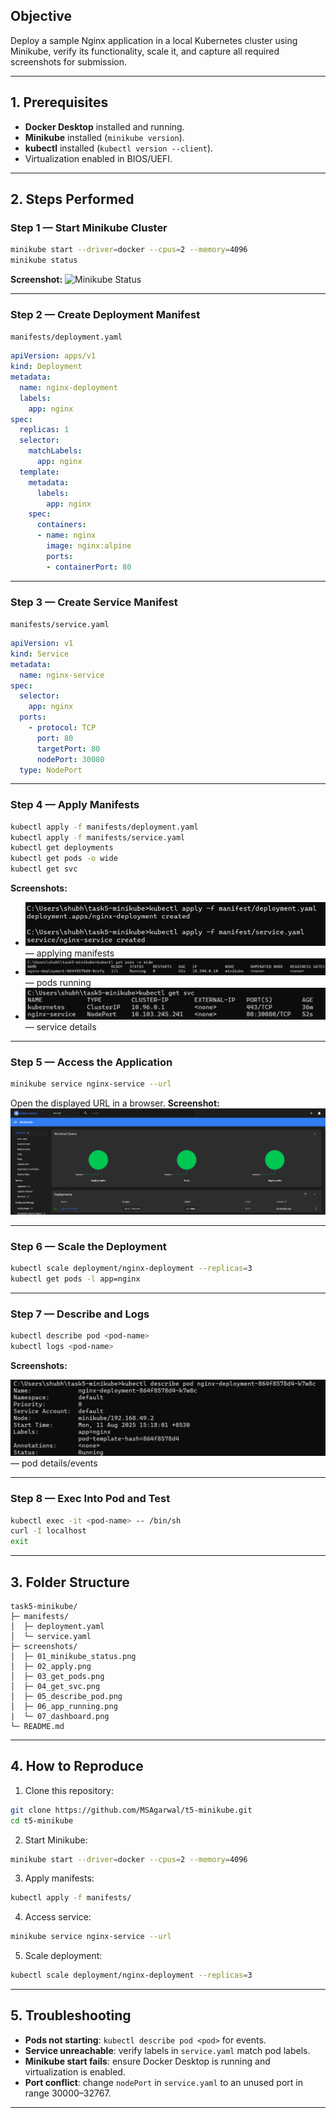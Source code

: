 ## Objective
Deploy a sample Nginx application in a local Kubernetes cluster using Minikube, verify its functionality, scale it, and capture all required screenshots for submission.

---

## 1. Prerequisites
- **Docker Desktop** installed and running.
- **Minikube** installed (`minikube version`).
- **kubectl** installed (`kubectl version --client`).
- Virtualization enabled in BIOS/UEFI.

---

## 2. Steps Performed

### Step 1 — Start Minikube Cluster
```bash
minikube start --driver=docker --cpus=2 --memory=4096
minikube status
````

**Screenshot:** 
![Minikube Status](screenshots/01_minikube_status.png)

---

### Step 2 — Create Deployment Manifest

`manifests/deployment.yaml`

```yaml
apiVersion: apps/v1
kind: Deployment
metadata:
  name: nginx-deployment
  labels:
    app: nginx
spec:
  replicas: 1
  selector:
    matchLabels:
      app: nginx
  template:
    metadata:
      labels:
        app: nginx
    spec:
      containers:
      - name: nginx
        image: nginx:alpine
        ports:
        - containerPort: 80
```

---

### Step 3 — Create Service Manifest

`manifests/service.yaml`

```yaml
apiVersion: v1
kind: Service
metadata:
  name: nginx-service
spec:
  selector:
    app: nginx
  ports:
    - protocol: TCP
      port: 80
      targetPort: 80
      nodePort: 30080
  type: NodePort
```

---

### Step 4 — Apply Manifests

```bash
kubectl apply -f manifests/deployment.yaml
kubectl apply -f manifests/service.yaml
kubectl get deployments
kubectl get pods -o wide
kubectl get svc
```

**Screenshots:**

* ![Minikube Status](screenshots/02_apply.png) — applying manifests
* ![Minikube Status](screenshots/03_get_pods.png) — pods running
* ![Minikube Status](screenshots/04_get_svc.png) — service details

---

### Step 5 — Access the Application

```bash
minikube service nginx-service --url
```

Open the displayed URL in a browser.
**Screenshot:**
![Minikube Status](screenshots/07_dashboard.png)

---

### Step 6 — Scale the Deployment

```bash
kubectl scale deployment/nginx-deployment --replicas=3
kubectl get pods -l app=nginx
```

---

### Step 7 — Describe and Logs

```bash
kubectl describe pod <pod-name>
kubectl logs <pod-name>
```

**Screenshots:**

![Minikube Status](screenshots/05_describe_pod.png) — pod details/events

---

### Step 8 — Exec Into Pod and Test

```bash
kubectl exec -it <pod-name> -- /bin/sh
curl -I localhost
exit
```

---

## 3. Folder Structure

```
task5-minikube/
├─ manifests/
│  ├─ deployment.yaml
│  └─ service.yaml
├─ screenshots/
│  ├─ 01_minikube_status.png
│  ├─ 02_apply.png
│  ├─ 03_get_pods.png
│  ├─ 04_get_svc.png
│  ├─ 05_describe_pod.png
│  ├─ 06_app_running.png
|  └─ 07_dashboard.png
└─ README.md
```

---

## 4. How to Reproduce

1. Clone this repository:

```bash
git clone https://github.com/MSAgarwal/t5-minikube.git
cd t5-minikube
```

2. Start Minikube:

```bash
minikube start --driver=docker --cpus=2 --memory=4096
```

3. Apply manifests:

```bash
kubectl apply -f manifests/
```

4. Access service:

```bash
minikube service nginx-service --url
```

5. Scale deployment:

```bash
kubectl scale deployment/nginx-deployment --replicas=3
```

---

## 5. Troubleshooting

* **Pods not starting**: `kubectl describe pod <pod>` for events.
* **Service unreachable**: verify labels in `service.yaml` match pod labels.
* **Minikube start fails**: ensure Docker Desktop is running and virtualization is enabled.
* **Port conflict**: change `nodePort` in `service.yaml` to an unused port in range 30000–32767.

---
